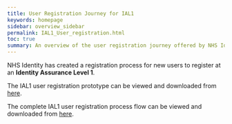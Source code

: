 ```yaml
---
title: User Registration Journey for IAL1
keywords: homepage
sidebar: overview_sidebar
permalink: IAL1_User_registration.html
toc: true
summary: An overview of the user registration journey offered by NHS Identity for users registering at IAL1
---
```


NHS Identity has created a registration process for new users to register at an **Identity Assurance Level 1**.

The IAL1 user registration prototype can be viewed and downloaded from [here](docs/IAL1Userregistrationprototypes.pdf).

The complete IAL1 user registration process flow can be viewed and downloaded from [here](docs/IAL1Userregistrationprocessflow.pdf).